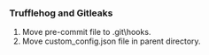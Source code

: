 ### Trufflehog and Gitleaks

1. Move pre-commit file to .git\hooks.
2. Move custom_config.json file in parent directory.